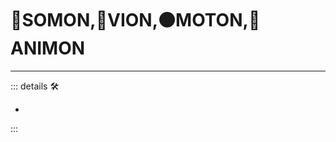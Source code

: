# 🔷SOMON,🔻VION,🟠MOTON,💜ANIMON

---

<!-- =================================================== -->
<!-- =================================================== -->
<!-- =================================================== -->
<!-- =================================================== -->
<!-- =================================================== -->
::: details 🛠

-

:::